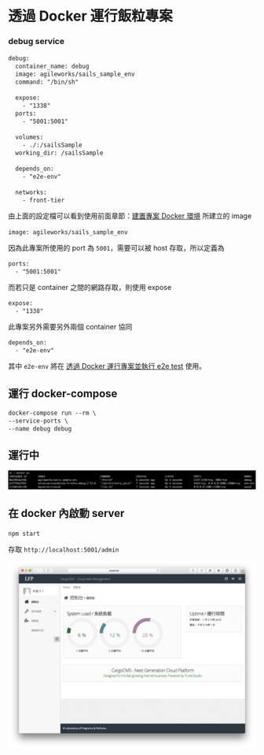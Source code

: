 # 透過 Docker 運行飯粒專案


### debug service

```
debug:
  container_name: debug
  image: agileworks/sails_sample_env
  command: "/bin/sh"

  expose:
    - "1338"
  ports:
    - "5001:5001"

  volumes:
    - ./:/sailsSample
  working_dir: /sailsSample

  depends_on:
    - "e2e-env"

  networks:
    - front-tier
```

由上面的設定檔可以看到使用前面章節：[建置專案 Docker 環境](../build/README.md) 所建立的 image

`image: agileworks/sails_sample_env`

因為此專案所使用的 port 為 `5001`，需要可以被 host 存取，所以定義為

```
ports:
  - "5001:5001"
```

而若只是 container 之間的網路存取，則使用 expose


```
expose:
  - "1338"
```

此專案另外需要另外兩個 container 協同

```
depends_on:
  - "e2e-env"
```

其中 `e2e-env` 將在 [透過 Docker 運行專案並執行 e2e test](../docker-e2e/README.md) 使用。


## 運行 docker-compose

```
docker-compose run --rm \
--service-ports \
--name debug debug
```

## 運行中

![](assets/README-52263.png)

## 在 docker 內啟動 server

`npm start`

存取 `http://localhost:5001/admin`

![](assets/README-4fdce.png)
